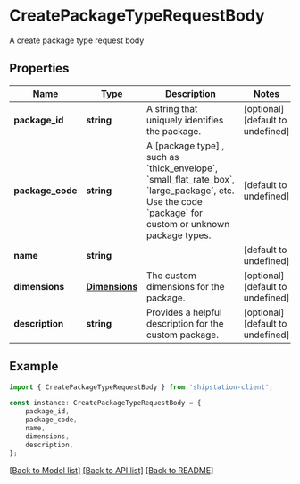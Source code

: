 # CreatePackageTypeRequestBody

A create package type request body

## Properties

Name | Type | Description | Notes
------------ | ------------- | ------------- | -------------
**package_id** | **string** | A string that uniquely identifies the package. | [optional] [default to undefined]
**package_code** | **string** | A [package type] , such as &#x60;thick_envelope&#x60;, &#x60;small_flat_rate_box&#x60;, &#x60;large_package&#x60;, etc.  Use the code &#x60;package&#x60; for custom or unknown package types.  | [default to undefined]
**name** | **string** |  | [default to undefined]
**dimensions** | [**Dimensions**](Dimensions.md) | The custom dimensions for the package. | [optional] [default to undefined]
**description** | **string** | Provides a helpful description for the custom package. | [optional] [default to undefined]

## Example

```typescript
import { CreatePackageTypeRequestBody } from 'shipstation-client';

const instance: CreatePackageTypeRequestBody = {
    package_id,
    package_code,
    name,
    dimensions,
    description,
};
```

[[Back to Model list]](../README.md#documentation-for-models) [[Back to API list]](../README.md#documentation-for-api-endpoints) [[Back to README]](../README.md)
